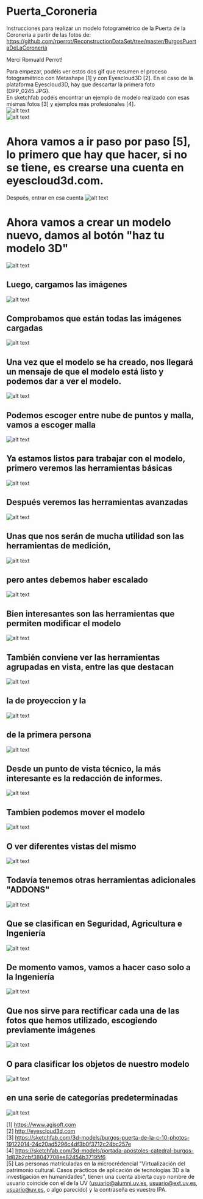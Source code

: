 # Puerta_Coroneria
Instrucciones para realizar un modelo fotogramétrico de la Puerta de la Coroneria a partir de las fotos de:  
 https://github.com/rperrot/ReconstructionDataSet/tree/master/BurgosPuertaDeLaCoroneria   
 
 Merci Romuald Perrot!  
 
 Para empezar, podéis ver estos dos gif que resumen el proceso fotogramétrico con Metashape [1] y con Eyescloud3D [2]. En el caso de la plataforma Eyescloud3D, hay que descartar la primera foto (DPP_0245.JPG).  
 En sketchfab podéis encontrar un ejemplo de modelo realizado con esas mismas fotos [3] y ejemplos más profesionales [4].  
 ![alt text](https://github.com/dieza/PUERTA_CORONERIA/blob/main/ProcesadoMetashape.gif?raw=true)  
 ![alt text](https://github.com/dieza/PUERTA_CORONERIA/blob/main/ProcesadoEyesCloud.gif?raw=true)  

#  Ahora vamos a ir paso por paso [5], lo primero que hay que hacer, si no se tiene, es crearse una cuenta en eyescloud3d.com.  
Después, entrar en esa cuenta
  ![alt text](https://github.com/dieza/PUERTA_CORONERIA/blob/main/imatges/00entrar.png?raw=true)  
#  Ahora vamos a crear un modelo nuevo, damos al botón "haz tu modelo 3D"  
  ![alt text](https://github.com/dieza/PUERTA_CORONERIA/blob/main/imatges/0_crear_nuevo_modelo_png)  
##  Luego, cargamos las imágenes  
  ![alt text](https://github.com/dieza/PUERTA_CORONERIA/blob/main/imatges/1_cargar_imagenes_png)  
##  Comprobamos que están todas las imágenes cargadas   
  ![alt text](https://github.com/dieza/PUERTA_CORONERIA/blob/main/imatges/2_comprobar_imagenes_cargadas.png)  
##  Una vez que el modelo se ha creado, nos llegará un mensaje de que el modelo está listo y podemos dar a ver el modelo.  
  ![alt text](https://github.com/dieza/PUERTA_CORONERIA/blob/main/imatges/3_ver_el_modelo.png)  
##  Podemos escoger entre nube de puntos y malla, vamos a escoger malla  
  ![alt text](https://github.com/dieza/PUERTA_CORONERIA/blob/main/imatges/4_malla.png)  
  ## Ya estamos listos para trabajar con el modelo, primero veremos las herramientas básicas  
  ![alt text](https://github.com/dieza/PUERTA_CORONERIA/blob/main/imatges/5_herramientas_basicas.png)  
  ## Después veremos las herramientas avanzadas  
  ![alt text](https://github.com/dieza/PUERTA_CORONERIA/blob/main/imatges/6_herramientas_avanzadas.png)   
  ## Unas que nos serán de mucha utilidad son las herramientas de medición,  
  ![alt text](https://github.com/dieza/PUERTA_CORONERIA/blob/main/imatges/7_medir.png)  
  ## pero antes debemos haber escalado  
  ![alt text](https://github.com/dieza/PUERTA_CORONERIA/blob/main/imatges/8_escala.png)  
  ## Bien interesantes son las herramientas que permiten modificar el modelo  
  ![alt text](https://github.com/dieza/PUERTA_CORONERIA/blob/main/imatges/9_modificar.png)  
  ## También conviene ver las herramientas agrupadas en vista, entre las que destacan  
  ![alt text](https://github.com/dieza/PUERTA_CORONERIA/blob/main/imatges/10_vista.png)  
  ## la de proyeccion y la  
  ![alt text](https://github.com/dieza/PUERTA_CORONERIA/blob/main/imatges/11_proyeccion.png)  
  ## de la primera persona  
  ![alt text](https://github.com/dieza/PUERTA_CORONERIA/blob/main/imatges/12_yo.png)  
  ## Desde un punto de vista técnico, la más interesante es la redacción de informes.  
  ![alt text](https://github.com/dieza/PUERTA_CORONERIA/blob/main/imatges/13_iota.png)  
  ## Tambien podemos mover el modelo  
  ![alt text](https://github.com/dieza/PUERTA_CORONERIA/blob/main/imatges/14_movimiento.png)  
  ## O ver diferentes vistas del mismo  
  ![alt text](https://github.com/dieza/PUERTA_CORONERIA/blob/main/imatges/15_multicam.png)  
  ## Todavía tenemos otras herramientas adicionales "ADDONS"  
  ![alt text](https://github.com/dieza/PUERTA_CORONERIA/blob/main/imatges/16_addonns.png)  
  ## Que se clasifican en Seguridad, Agricultura e Ingeniería  
  ![alt text](https://github.com/dieza/PUERTA_CORONERIA/blob/main/imatges/17_cat_addons.png)  
  ## De momento vamos, vamos a hacer caso solo a la Ingeniería  
  ![alt text](https://github.com/dieza/PUERTA_CORONERIA/blob/main/imatges/18_ingeneria.png)  
  ## Que nos sirve para rectificar cada una de las fotos que hemos utilizado, escogiendo previamente imágenes  
  ![alt text](https://github.com/dieza/PUERTA_CORONERIA/blob/main/imatges/19fotorectificacion.png)  
  ## O para clasificar los objetos de nuestro modelo  
  ![alt text](https://github.com/dieza/PUERTA_CORONERIA/blob/main/imatges/20_segmentacion.png)  
  ## en una serie de categorías predeterminadas  
  ![alt text](https://github.com/dieza/PUERTA_CORONERIA/blob/main/imatges/21_exterior.png) 

[1] https://www.agisoft.com  
[2] http://eyescloud3d.com  
[3] https://sketchfab.com/3d-models/burgos-puerta-de-la-c-10-photos-19122014-24c20ad5296c4df3b0f3712c24bc257e  
[4] https://sketchfab.com/3d-models/portada-apostoles-catedral-burgos-1d82b2cbf38047708ee82454b37195f6  
[5] Las personas matriculadas en la microcrédencial "Virtualización del patrimonio cultural. Casos prácticos de aplicación de tecnologías 3D a la investigación en humanidades", tienen una cuenta abierta cuyo nombre de usuario coincide con el de la UV (usuario@alumni.uv.es, usuario@ext.uv.es, usuario@uv.es, o algo parecido) y la contraseña es vuestro IPA.  


